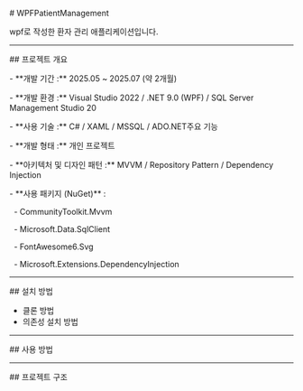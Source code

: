 \# WPFPatientManagement



wpf로 작성한 환자 관리 애플리케이션입니다.



---



\## 프로젝트 개요

\- \*\*개발 기간 :\*\* 2025.05 ~ 2025.07 (약 2개월)

\- \*\*개발 환경 :\*\* Visual Studio 2022 / .NET 9.0 (WPF) / SQL Server Management Studio 20

\- \*\*사용 기술 :\*\* C# / XAML / MSSQL / ADO.NET주요 기능

\- \*\*개발 형태 :\*\* 개인 프로젝트

\- \*\*아키텍처 및 디자인 패턴 :\*\* MVVM / Repository Pattern / Dependency Injection

\- \*\*사용 패키지 (NuGet)\*\* :

&nbsp;   - CommunityToolkit.Mvvm

&nbsp;   - Microsoft.Data.SqlClient

&nbsp;   - FontAwesome6.Svg

&nbsp;   - Microsoft.Extensions.DependencyInjection



---



\## 설치 방법

* 클론 방법
* 의존성 설치 방법



---



\## 사용 방법



---



\## 프로젝트 구조



